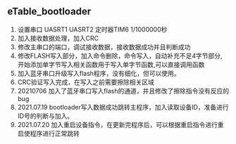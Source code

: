 ## eTable_bootloader  

1. 设置串口  UASRT1 UASRT2  定时器TIM6   1/1000000秒
2. 加入接收数据处理，加入CRC  
3. 修改主串口的端口，调试接收数据，接收数据成功并且判断成功
4. 修改FLASH写入部分，加入命令删除，命令写入，自动补充不足4字节部分, 开始添加单字节写入相关函数用于写入单字节函数,可以直接调用函数
5. 加入蓝牙串口升级写入flash程序，没有细化，但可以使用。
6. CRC验证写入完成，在写入之前需要擦除相关区域
7. 20210706 加入了蓝牙串口写入flash的通道，并且修改了擦除指令没有反应的bug
8. 2021.07.19 bootloader写入数据成功跳转主程序，加入读取设备ID，准备进行ID号的判断与加入。
9. 2021.07.20 加入重启设备指令，在更新完程序后，可以根据重启指令进行重启使程序进行正常跳转
